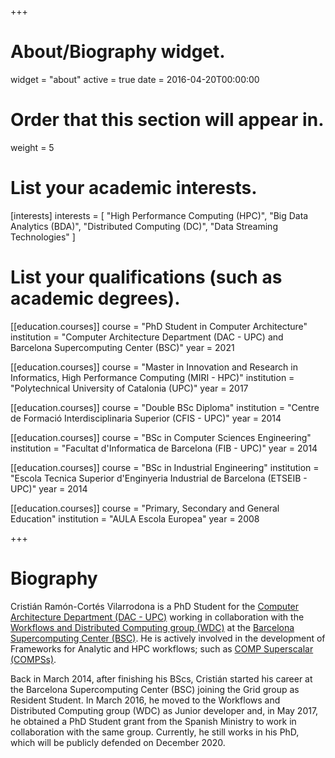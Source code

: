 +++
# About/Biography widget.
widget = "about"
active = true
date = 2016-04-20T00:00:00

# Order that this section will appear in.
weight = 5

# List your academic interests.
[interests]
  interests = [
    "High Performance Computing (HPC)",
    "Big Data Analytics (BDA)",
    "Distributed Computing (DC)",
    "Data Streaming Technologies"
  ]

# List your qualifications (such as academic degrees).
[[education.courses]]
  course = "PhD Student in Computer Architecture"
  institution = "Computer Architecture Department (DAC - UPC) and Barcelona Supercomputing Center (BSC)"
  year = 2021

[[education.courses]]
  course = "Master in Innovation and Research in Informatics, High Performance Computing (MIRI - HPC)"
  institution = "Polytechnical University of Catalonia (UPC)"
  year = 2017

[[education.courses]]
  course = "Double BSc Diploma"
  institution = "Centre de Formació Interdisciplinaria Superior (CFIS - UPC)"
  year = 2014

[[education.courses]]
  course = "BSc in Computer Sciences Engineering"
  institution = "Facultat d'Informatica de Barcelona (FIB - UPC)"
  year = 2014

[[education.courses]]
  course = "BSc in Industrial Engineering"
  institution = "Escola Tecnica Superior d'Enginyeria Industrial de Barcelona (ETSEIB - UPC)"
  year = 2014

[[education.courses]]
  course = "Primary, Secondary and General Education"
  institution = "AULA Escola Europea"
  year = 2008
 
+++

# Biography

Cristián Ramón-Cortés Vilarrodona is a PhD Student for the <a href="http://www.ac.upc.edu/es" target="_blank">Computer Architecture Department (DAC - UPC)</a> working in collaboration with the <a href="https://www.bsc.es/discover-bsc/organisation/scientific-structure/workflows-and-distributed-computing" target="_blank">Workflows and Distributed Computing group (WDC)</a> at the <a href="https://www.bsc.es/" target="_blank">Barcelona Supercomputing Center (BSC)</a>. He is actively involved in the development of Frameworks for Analytic and HPC workflows; such as <a href="http://compss.bsc.es" target="_blank">COMP Superscalar (COMPSs)</a>.

Back in March 2014, after finishing his BScs, Cristián started his career at the Barcelona Supercomputing Center (BSC) joining the Grid group as Resident Student. In March 2016, he moved to the Workflows and Distributed Computing group (WDC) as Junior developer and, in May 2017, he obtained a PhD Student grant from the Spanish Ministry to work in collaboration with the same group. Currently, he still works in his PhD, which will be publicly defended on December 2020.  

